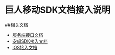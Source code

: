 巨人移动SDK文档接入说明
==========================

##相关文档

* [服务端接口文档](/docs/sdk/server_doc)
* [安卓SDK接入文档](/docs/sdk/easysdktoolsfaq)
* [IOS接入文档](/docs/sdk/iosdoc)


